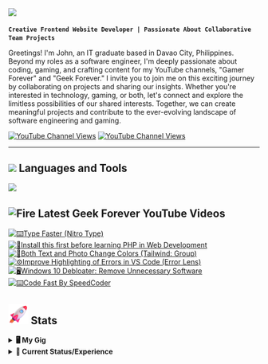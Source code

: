 <a href="https://github.com/emailjohnthomascaballero">
   <img src="https://readme-typing-svg.herokuapp.com/?font=Righteous&size=35&center=true&vCenter=true&width=500&height=70&duration=4000&color=f22b43&lines=Hello!;+I'm+John+Thomas+F.+Caballero!;+a+programmer...;+a+gamer...;+a+content+creator...;+a+streamer...;+a+freelancer." />
</a>

**`Creative Frontend Website Developer | Passionate About Collaborative Team Projects`**

Greetings! I'm John, an IT graduate based in Davao City, Philippines. Beyond my roles as a software engineer, I'm deeply passionate about coding, gaming, and crafting content for my YouTube channels, "Gamer Forever" and "Geek Forever." I invite you to join me on this exciting journey by collaborating on projects and sharing our insights. Whether you're interested in technology, gaming, or both, let's connect and explore the limitless possibilities of our shared interests. Together, we can create meaningful projects and contribute to the ever-evolving landscape of software engineering and gaming.

<p align="left">
   <a href="https://www.youtube.com/@GamerForeverChannel"><img alt="YouTube Channel Views" src="https://img.shields.io/youtube/channel/views/UC88LrCOvWEp83DwV6-qVRzQ?style=for-the-badge&logo=youtube&label=Gamer%20Forever%20YouTube%20Views&color=%23fa3a45"></a>
   <a href="https://www.youtube.com/@GeekForeverChannel"><img alt="YouTube Channel Views" src="https://img.shields.io/youtube/channel/views/UCtujEiwlNyHon-z78FmVW7Q?style=for-the-badge&logo=youtube&label=Geek%20Forever%20YouTube%20Views&color=%23fa3a45"></a>
</p>

---

## <img src='https://user-images.githubusercontent.com/74038190/206662607-d9e7591e-bbf9-42f9-9386-29efc927bc16.gif' width="40"> Languages and Tools

<!-- LANGUAGES AND TOOLS -->

<p align="left">
   <a href="https://github.com/emailjohnthomascaballero">
      <img src="https://skillicons.dev/icons?i=html,css,js,react,ts,tailwind,bootstrap,sass,alpinejs,nodejs,pnpm,npm,yarn,nextjs,vercel,mysql,php,flutter,dart,cs,py,md,notion,git,github,vscode,sublime,wordpress,postman,figma,ps,pr,windows,androidstudio,firebase,devto,discord,gamemakerstudio,unity,gmail,linkedin,stackoverflow,twitter"/>
   </a>
</p>

## <img src="https://raw.githubusercontent.com/Tarikul-Islam-Anik/Animated-Fluent-Emojis/master/Emojis/Travel%20and%20places/Fire.png" alt="Fire" width="40" /> Latest Geek Forever YouTube Videos

<!-- BEGIN YOUTUBE-CARDS -->
[![⌨️Type Faster (Nitro Type)](https://ytcards.demolab.com/?id=zs6rTLAnQ50&title=%E2%8C%A8%EF%B8%8FType+Faster+%28Nitro+Type%29&lang=en&timestamp=1714462025&background_color=%230d1117&title_color=%23ffffff&stats_color=%23dedede&max_title_lines=1&width=250&border_radius=5 "⌨️Type Faster (Nitro Type)")](https://www.youtube.com/watch?v=zs6rTLAnQ50)
[![🐘Install this first before learning PHP in Web Development](https://ytcards.demolab.com/?id=wH7RL4xtmoo&title=%F0%9F%90%98Install+this+first+before+learning+PHP+in+Web+Development&lang=en&timestamp=1714378996&background_color=%230d1117&title_color=%23ffffff&stats_color=%23dedede&max_title_lines=1&width=250&border_radius=5 "🐘Install this first before learning PHP in Web Development")](https://www.youtube.com/watch?v=wH7RL4xtmoo)
[![💨Both Text and Photo Change Colors (Tailwind: Group)](https://ytcards.demolab.com/?id=n4phegxMyFw&title=%F0%9F%92%A8Both+Text+and+Photo+Change+Colors+%28Tailwind%3A+Group%29&lang=en&timestamp=1714301524&background_color=%230d1117&title_color=%23ffffff&stats_color=%23dedede&max_title_lines=1&width=250&border_radius=5 "💨Both Text and Photo Change Colors (Tailwind: Group)")](https://www.youtube.com/watch?v=n4phegxMyFw)
[![⚙️Improve Highlighting of Errors in VS Code (Error Lens)](https://ytcards.demolab.com/?id=-Dn9miUS6cE&title=%E2%9A%99%EF%B8%8FImprove+Highlighting+of+Errors+in+VS+Code+%28Error+Lens%29&lang=en&timestamp=1714202251&background_color=%230d1117&title_color=%23ffffff&stats_color=%23dedede&max_title_lines=1&width=250&border_radius=5 "⚙️Improve Highlighting of Errors in VS Code (Error Lens)")](https://www.youtube.com/watch?v=-Dn9miUS6cE)
[![🖥️Windows 10 Debloater: Remove Unnecessary Software](https://ytcards.demolab.com/?id=jNU2bTVN9IQ&title=%F0%9F%96%A5%EF%B8%8FWindows+10+Debloater%3A+Remove+Unnecessary+Software&lang=en&timestamp=1714128266&background_color=%230d1117&title_color=%23ffffff&stats_color=%23dedede&max_title_lines=1&width=250&border_radius=5 "🖥️Windows 10 Debloater: Remove Unnecessary Software")](https://www.youtube.com/watch?v=jNU2bTVN9IQ)
[![⌨️Code Fast By SpeedCoder](https://ytcards.demolab.com/?id=__UPGRW55uE&title=%E2%8C%A8%EF%B8%8FCode+Fast+By+SpeedCoder&lang=en&timestamp=1714030558&background_color=%230d1117&title_color=%23ffffff&stats_color=%23dedede&max_title_lines=1&width=250&border_radius=5 "⌨️Code Fast By SpeedCoder")](https://www.youtube.com/watch?v=__UPGRW55uE)
<!-- END YOUTUBE-CARDS -->


## <img src="https://raw.githubusercontent.com/Tarikul-Islam-Anik/tarikul-islam-anik/main/assets/images/Rocket.png" width="40"> Stats

<!-- STATS -->
<details>
   <summary><b>🖥️ My Gig</b></summary>
   <table align="center">
      <thead align="center">
      <tr>
       <th colspan="5">
          <img src="https://i.pinimg.com/originals/b8/aa/8f/b8aa8f0ce3ee8c85bb9585d842cdf30c.gif" align="center" title="Anime gif" width="100%" height="auto" alt="Anime typing in a paper gif">
       </th>
     </tr>
     </thead>
     <thead align="center">
       <tr>
         <th>Computer</th>
         <th>Monitor</th>
         <th>Keyboard</th>
         <th>Mouse</th>
         <th>Earphones</th>
         <th>Table</th>
         <th>Chair</th>
       </tr>
     </thead>
     <tbody align="center">
       <tr>
         <td>
            Beelink SER5 AMD Ryzen 7 5800H Mini PC (16gb RAM / 500gb SSD)
            <br> and <br>
            i3-6th-Gen DELL Laptop (8gb RAM / 500gb SSD)
         </td>
         <td>
            ARZOPA 16.1 144Hz 1080P Portable Gaming Monitor 
            <br> and <br>
            LIAGMK 15.6 60Hz 1080P Portable Monitor
         </td>
         <td>
            Royal Kludge RK96 Wireless Bluetooth Mechanical Keyboard
         </td>
         <td>
           Delux M800 Pro Wireless Gaming Mouse
         </td>
          <td>
           Soundcore by Anker A20i Bluetooth 5.3 Earphones
         </td>
          <td>
           FISHERMAN L-Shaped Corner Computer Table
         </td>
          <td>
             MUSSO 109B Gaming Chair
          </td>
       </tr>
     </tbody>
   </table>
</details>

<details>
   <summary><b>📶 Current Status/Experience</b></summary>
   <table align="center">
      <thead align="center">
      <tr>
       <th colspan="5">
         <img src="https://media.tenor.com/D2H0hPltOdYAAAAd/golden-boy-fake-keyboard-programing-coding-paper-book.gif" align="center" title="Anime gif" width="100%" height="auto" alt="Anime typing in a paper gif">
       </th>
     </tr>
     </thead>
     <thead align="center">
       <tr>
         <th>Logo</th>
         <th>Company</th>
         <th>Experience</th>
         <th>Tech Stack</th>
         <th>Status</th>
       </tr>
     </thead>
     <tbody align="center">
       <tr>
         <td>
            <a href="https://github.com/MMOWiki"> <img src="https://avatars.githubusercontent.com/u/132177038?s=400&u=50b7da79bfc95b09c16cae95a8660ca5202e9c3c&v=4" width="25px" style="vertical-align: middle;" /> </a>
         </td>
         <td>
            MMO WIKI <br> 
            (Client based)
         </td>
         <td>
            8 Months
         </td>
         <td>
           Next.js, React, TypeScript, Bootstrap, SASS, Node, NPM, Figma, Miro, Loom, Trello, Taiga, Discord
         </td>
          <td>
           Currently Working
         </td>
       </tr>
        <tr>
         <td>
            <a href="https://github.com/dianoiatech"> <img src="https://avatars.githubusercontent.com/u/106958509?s=200&v=4" width="25px" style="vertical-align: middle;" /> </a>
         </td>
         <td>         
            Dianoia Tech <br> 
            (Startup Company)
         </td>
         <td>
            4 Months  
         </td>
         <td>
            Nextjs, React, Tailwind, Node, PNPM, ESLint, Figma, Trello, Taiga, Discord
         </td>
         <td>
            Currently Working
         </td>
       </tr>
     </tbody>
   </table>
</details>

